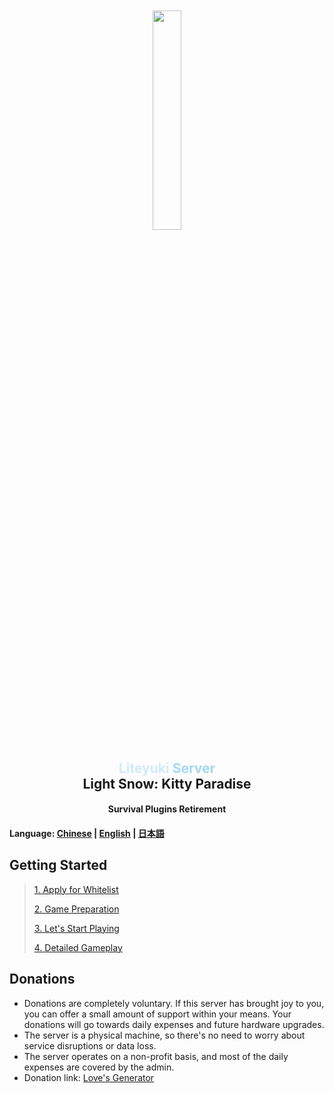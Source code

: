 <div align="center">
    <img src="https://img1.imgtp.com/2023/08/18/xaqycfz4.png" style="width: 30%; margin-top: 10%;">
</div>

<div align="center">
    <h2>
        <font color="#d0e9ff">Liteyuki</font>
        <font color="#a2d8f4">Server</font><br>
        Light Snow: Kitty Paradise
    </h2>
</div>

<div align="center">
    <h4>Survival Plugins Retirement</h4>
</div>

#### Language: [Chinese](README.md) | [English](README_EN.md) | [日本語](README_JP.md)

## Getting Started

> [1. Apply for Whitelist](step/1.md)
> 
> [2. Game Preparation](step/2.md)
> 
> [3. Let's Start Playing](step/3.md)
> 
> [4. Detailed Gameplay](step/4.md)

## Donations
- Donations are completely voluntary. If this server has brought joy to you, you can offer a small amount of support within your means. Your donations will go towards daily expenses and future hardware upgrades.
- The server is a physical machine, so there's no need to worry about service disruptions or data loss.
- The server operates on a non-profit basis, and most of the daily expenses are covered by the admin.
- Donation link: [Love's Generator](https://afdian.net/a/snowykami)
